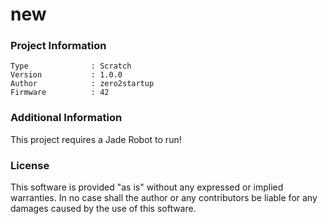 new
================



### Project Information
```
Type              : Scratch
Version           : 1.0.0
Author            : zero2startup
Firmware          : 42
```

### Additional Information
This project requires a Jade Robot to run!

### License
This software is provided "as is" without any expressed or implied warranties.  In no case shall the author or any contributors be liable for any damages caused by the use of this software.

